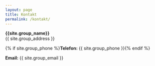 ```yaml
---
layout: page
title: Kontakt
permalink: /kontakt/
---
```



**{{site.group_name}}**  
{{ site.group_address }}

{% if site.group_phone %}**Telefon:** {{ site.group_phone }}{% endif %}

**Email:** {{ site.group_email }}
